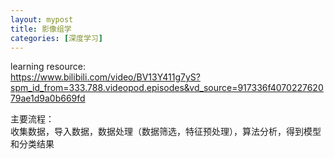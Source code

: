 ```yaml
---
layout: mypost
title: 影像组学
categories: [深度学习]
---
```


learning resource:   
https://www.bilibili.com/video/BV13Y411g7yS?spm_id_from=333.788.videopod.episodes&vd_source=917336f407022762079ae1d9a0b669fd

主要流程：  
收集数据，导入数据，数据处理（数据筛选，特征预处理），算法分析，得到模型和分类结果

